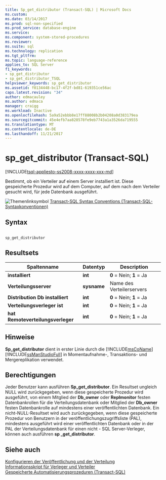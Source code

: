 ```yaml
---
title: Sp_get_distributor (Transact-SQL) | Microsoft Docs
ms.custom: 
ms.date: 03/14/2017
ms.prod: sql-non-specified
ms.prod_service: database-engine
ms.service: 
ms.component: system-stored-procedures
ms.reviewer: 
ms.suite: sql
ms.technology: replication
ms.tgt_pltfrm: 
ms.topic: language-reference
applies_to: SQL Server
f1_keywords:
- sp_get_distributor
- sp_get_distributor_TSQL
helpviewer_keywords: sp_get_distributor
ms.assetid: f0134448-bc17-4f2f-bd81-619351ce56ac
caps.latest.revision: "34"
author: edmacauley
ms.author: edmaca
manager: craigg
ms.workload: Inactive
ms.openlocfilehash: 5a9a52ebbb8e17ff88008b2b04208a0d383179ea
ms.sourcegitcommit: 45e4efb7aa828578fe9eb7743a1a3526da719555
ms.translationtype: MT
ms.contentlocale: de-DE
ms.lasthandoff: 11/21/2017
---
```

# <a name="spgetdistributor-transact-sql"></a>sp_get_distributor (Transact-SQL)
[!INCLUDE[tsql-appliesto-ss2008-xxxx-xxxx-xxx-md](../../includes/tsql-appliesto-ss2008-xxxx-xxxx-xxx-md.md)]

  Bestimmt, ob ein Verteiler auf einem Server installiert ist. Diese gespeicherte Prozedur wird auf dem Computer, auf dem nach dem Verteiler gesucht wird, für jede Datenbank ausgeführt.  
  
 ![Themenlinksymbol](../../database-engine/configure-windows/media/topic-link.gif "Topic link icon") [Transact-SQL Syntax Conventions (Transact-SQL-Syntaxkonventionen)](../../t-sql/language-elements/transact-sql-syntax-conventions-transact-sql.md)  
  
## <a name="syntax"></a>Syntax  
  
```  
  
sp_get_distributor   
```  
  
## <a name="result-sets"></a>Resultsets  
  
|Spaltenname|Datentyp|Description|  
|-----------------|---------------|-----------------|  
|**installiert**|**int**|**0** = Nein; **1** = Ja|  
|**Verteilungsserver**|**sysname**|Name des Verteilerservers|  
|**Distribution Db installiert**|**int**|**0** = Nein; **1** = Ja|  
|**Verteilungsverleger ist**|**int**|**0** = Nein; **1** = Ja|  
|**hat Remoteverteilungsverleger**|**int**|**0** = Nein; **1** = Ja|  
  
## <a name="remarks"></a>Hinweise  
 **Sp_get_distributor** dient in erster Linie durch die [!INCLUDE[msCoName](../../includes/msconame-md.md)] [!INCLUDE[ssManStudioFull](../../includes/ssmanstudiofull-md.md)] in Momentaufnahme-, Transaktions- und Mergereplikation verwendet.  
  
## <a name="permissions"></a>Berechtigungen  
 Jeder Benutzer kann ausführen **Sp_get_distributor**. Ein Resultset ungleich NULL wird zurückgegeben, wenn diese gespeicherte Prozedur wird ausgeführt, von einem Mitglied der **Db_owner** oder **Replmonitor** festen Datenbankrollen für die Verteilungsdatenbank oder Mitglied der  **Db_owner** festen Datenbankrolle auf mindestens einer veröffentlichten Datenbank. Ein nicht-NULL-Resultset wird auch zurückgegeben, wenn diese gespeicherte Prozedur von Benutzern in der veröffentlichungszugriffsliste (PAL), mindestens ausgeführt wird einer veröffentlichten Datenbank oder in der PAL der Verteilungsdatenbank für einen nicht - SQL Server-Verleger, können auch ausführen **sp _get_distributor**.  
  
## <a name="see-also"></a>Siehe auch  
 [Konfigurieren der Veröffentlichung und der Verteilung](../../relational-databases/replication/configure-publishing-and-distribution.md)   
 [Informationsskript für Verleger und Verteiler](../../relational-databases/replication/administration/distributor-and-publisher-information-script.md)   
 [Gespeicherte Automatisierungsprozeduren &#40;Transact-SQL&#41;](../../relational-databases/system-stored-procedures/replication-stored-procedures-transact-sql.md)  
  
  
